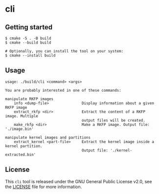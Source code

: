 # cli

## Getting started

```
$ cmake -S . -B build
$ cmake --build build

# Optionally, you can install the tool on your system:
$ cmake --install build
```

## Usage

```
usage: ./build/cli <command> <args>

You are probably interested in one of these commands:

manipulate RKFP images
    info <dump-file>               Display information about a given RKFP image
    extract_rkfp <dir>             Extract the content of a RKFP image. Multiple
                                   output files will be created.
    make_rkfp <dir>                Make a RKFP image. Output file: './image.bin'

manipulate kernel images and partitions
    extract_kernel <part-file>     Extract the kernel image inside a kernel partition.
                                   Output file: './kernel-extracted.bin'
```

## License

This `cli` tool is released under the GNU General Public License v2.0, see the
[LICENSE](./LICENSE.txt) file for more information.

